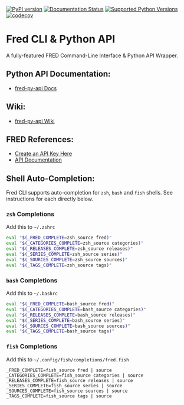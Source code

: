 [![PyPI version](https://badge.fury.io/py/fred-py-api.svg)](https://badge.fury.io/py/fred-py-api)
[![Documentation Status](https://readthedocs.org/projects/fred-py-api/badge/?version=latest)](https://fred-py-api.readthedocs.io/en/latest/?badge=latest)
[![Supported Python Versions](https://img.shields.io/pypi/pyversions/fred-py-api?style=flat)](https://pypi.org/project/fred-py-api/)
[![codecov](https://codecov.io/gh/zachspar/fred-py-api/branch/main/graph/badge.svg?token=BG1948D8Y7)](https://codecov.io/gh/zachspar/fred-py-api)

# Fred CLI & Python API
A fully-featured FRED Command-Line Interface & Python API Wrapper.

## Python API Documentation:
- [fred-py-api Docs](https://fred-py-api.readthedocs.io/en/latest/)

## Wiki:
- [fred-py-api Wiki](https://github.com/zachspar/fred-py-api/wiki)

## FRED References:
- [Create an API Key Here](https://fredaccount.stlouisfed.org/apikey)
- [API Documentation](https://fred.stlouisfed.org/docs/api/fred/)

## Shell Auto-Completion:
Fred CLI supports auto-completion for `zsh`, `bash` and `fish` shells. See instructions
for each directly below.

### `zsh` Completions
Add this to `~/.zshrc`
```zsh
eval "$(_FRED_COMPLETE=zsh_source fred)"
eval "$(_CATEGORIES_COMPLETE=zsh_source categories)"
eval "$(_RELEASES_COMPLETE=zsh_source releases)"
eval "$(_SERIES_COMPLETE=zsh_source series)"
eval "$(_SOURCES_COMPLETE=zsh_source sources)"
eval "$(_TAGS_COMPLETE=zsh_source tags)"
```

### `bash` Completions
Add this to `~/.bashrc`
```bash
eval "$(_FRED_COMPLETE=bash_source fred)"
eval "$(_CATEGORIES_COMPLETE=bash_source categories)"
eval "$(_RELEASES_COMPLETE=bash_source releases)"
eval "$(_SERIES_COMPLETE=bash_source series)"
eval "$(_SOURCES_COMPLETE=bash_source sources)"
eval "$(_TAGS_COMPLETE=bash_source tags)"
```

### `fish` Completions
Add this to `~/.config/fish/completions/fred.fish`
```fish
_FRED_COMPLETE=fish_source fred | source
_CATEGORIES_COMPLETE=fish_source categories | source
_RELEASES_COMPLETE=fish_source releases | source
_SERIES_COMPLETE=fish_source series | source
_SOURCES_COMPLETE=fish_source sources | source
_TAGS_COMPLETE=fish_source tags | source
```
